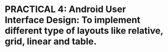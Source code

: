 # PRACTICAL 4: Android User Interface Design: To implement different type of layouts like relative, grid, linear and table.
